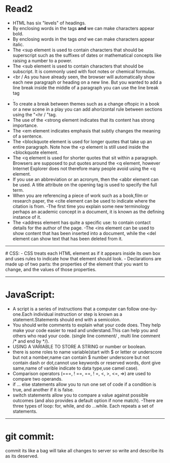 # Read2
- HTML has six "levels" of headings.
- By enclosing words in the tags <b> and </b> we can make characters appear bold.
- By enclosing words in the tags <i> and </i> we can make characters appear italic.
- The <sup element is used to contain characters that should be superscript such as the suffixes of dates or mathematical concepts like raising a number to a power.
- The <sub element is used to contain characters that should be subscript. It is commonly used with foot notes or chemical formulas.
- <br / As you have already seen, the browser will automatically show each new paragraph or heading on a new line. But you wanted to add a line break inside the middle of a paragraph you can use the line break tag <br />.
- To create a break between themes such as a change oftopic in a book or a new scene in a play you can add ahorizontal rule between sections using the "<hr / "tag.
- The use of the <strong element indicates that its
content has strong importance.
- The <em element indicates emphasis that subtly changes the meaning of a sentence.
- The <blockquote element is used for longer quotes that take up an entire paragraph. Note how the <p element is still used inside the <blockquote element.
- The <q  element is used for shorter quotes that sit within a paragraph. Browsers are supposed to put quotes around the <q element, however Internet Explorer does not therefore many people avoid using the <q element.
- If you use an abbreviation or an acronym, then the <abbr element can be used. A title attribute on the opening tag is used to specify the full term.
- When you are referencing a piece of work such as a book,film or research paper, the <cite element can be used to indicate where the citation is from.
-The first time you explain some new terminology  perhaps an academic concept  in a document, it is
known as the defining instance of it.
- The <address element has quite a specific use: to contain contact details for the author of the page.
-The <ins element can be used to show content that has been inserted into a document, while the <del element can show text that has been deleted from it.
<hr />
# CSS:
- CSS treats each HTML element as if it appears inside its own box and uses rules to indicate how that element should look.
- Declarations are made up of two parts: the properties of the element that you want to change, and the values of those properties.
<hr />

 # JavaScript:
- A script is a series of instructions that a computer can follow one-by-one.Each individual instruction or step is known as a statement.Statements should end with a semicolon.
- You should write comments to explain what your code does. They help make your code easier to read and understand.This can help you and others who read your code. (single line comment/ , multi line comment /* and end by */).
- USING A VARIABLE TO STORE A STRING or number or boolean.
- there is some roles to name variable(start with $ or letter or underscore but not a nomber,name can contain $ number underscore but not contain dash or dot,cannot use keywords or reserved words, dont give same,name of varible indicate to data type,use camel case).
- Comparison operators (===, ! ==, ==, ! =, <, >, <=, =>) are used to compare two operands.
- if ... else statements allow you to run one set of code if a condition is true, and another if it is false.
- switch statements allow you to compare a value
against possible outcomes (and also provides a default
option if none match).
-There are three types of loop: for, while, and do ...while. Each repeats a set of statements.
<hr />

# git commit:
 commit its like a bag will take all changes to server so write and describe its as its deserved.
 